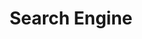 ---
license: apache-2.0
title: Search Engine
sdk: streamlit
emoji: 🌍
colorFrom: indigo
colorTo: indigo
short_description: Search engine ussing llm.
sdk_version: 1.44.1
---